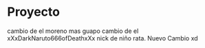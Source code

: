 Proyecto
========
cambio de el moreno mas guapo
cambio de el xXxDarkNaruto666ofDeathxXx nick de niño rata.
Nuevo Cambio xd 
